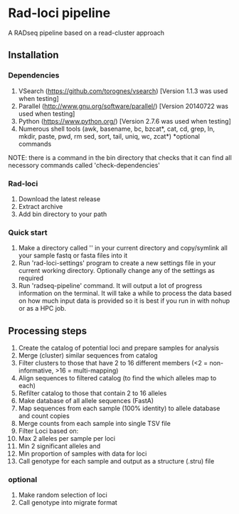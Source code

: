 # Rad-loci pipeline

A RADseq pipeline based on a read-cluster approach

## Installation

### Dependencies

1. VSearch (https://github.com/torognes/vsearch) [Version 1.1.3 was used when testing]
2. Parallel (http://www.gnu.org/software/parallel/) [Version 20140722 was used when testing]
3. Python (https://www.python.org/) [Version 2.7.6 was used when testing]
4. Numerous shell tools (awk, basename, bc, bzcat\*, cat, cd, grep, ln, mkdir, paste, pwd, rm
   sed, sort, tail, uniq, wc, zcat\*) \*optional commands

NOTE: there is a command in the bin directory that checks that it can find all necessory 
commands called 'check-dependencies'

### Rad-loci

1. Download the latest release
2. Extract archive
3. Add bin directory to your path

### Quick start

1. Make a directory called '' in your current directory and copy/symlink all your sample 
   fastq or fasta files into it
2. Run 'rad-loci-settings' program to create a new settings file in your current working 
   directory.  Optionally change any of the settings as required
3. Run 'radseq-pipeline' command.  It will output a lot of progress information on the
   terminal.  It will take a while to process the data based on how much input data is 
   provided so it is best if you run in with nohup or as a HPC job.


## Processing steps

1. Create the catalog of potential loci and prepare samples for analysis
2. Merge (cluster) similar sequences from catalog
3. Filter clusters to those that have 2 to 16 different members (<2 = non-informative, >16 = multi-mapping)
4. Align sequences to filtered catalog (to find the which alleles map to each)
5. Refilter catalog to those that contain 2 to 16 alleles
6. Make database of all allele sequences (FastA)
7. Map sequences from each sample (100% identity) to allele database and count copies
8. Merge counts from each sample into single TSV file
9. Filter Loci based on:
  1. Max 2 alleles per sample per loci
  2. Min 2 significant alleles and
  3. Min proportion of samples with data for loci
10. Call genotype for each sample and output as a structure (.stru) file

### optional

1. Make random selection of loci
2. Call genotype into migrate format

